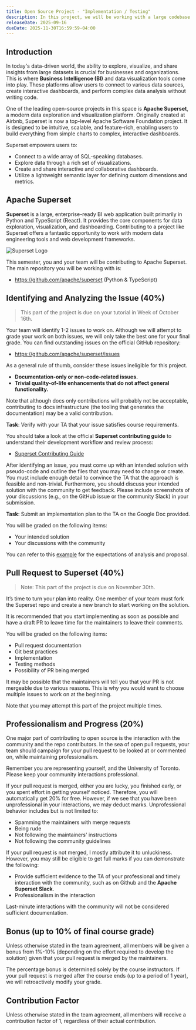 ```yaml
---
title: Open Source Project - "Implementation / Testing"
description: In this project, we will be working with a large codebase to test your implementation and testing skills from the SDLC. You will be contributing to a chosen open source project, and your professionalism, progress, communication, and implementation will be graded.
releaseDate: 2025-09-16
dueDate: 2025-11-30T16:59:59-04:00
---
```


## Introduction

In today's data-driven world, the ability to explore, visualize, and share insights from large datasets is crucial for businesses and organizations. This is where **Business Intelligence (BI)** and data visualization tools come into play. These platforms allow users to connect to various data sources, create interactive dashboards, and perform complex data analysis without writing code.

One of the leading open-source projects in this space is **Apache Superset**, a modern data exploration and visualization platform. Originally created at Airbnb, Superset is now a top-level Apache Software Foundation project. It is designed to be intuitive, scalable, and feature-rich, enabling users to build everything from simple charts to complex, interactive dashboards.



Superset empowers users to:
- Connect to a wide array of SQL-speaking databases.
- Explore data through a rich set of visualizations.
- Create and share interactive and collaborative dashboards.
- Utilize a lightweight semantic layer for defining custom dimensions and metrics.

## Apache Superset

**Superset** is a large, enterprise-ready BI web application built primarily in Python and TypeScript (React). It provides the core components for data exploration, visualization, and dashboarding. Contributing to a project like Superset offers a fantastic opportunity to work with modern data engineering tools and web development frameworks.

![Superset Logo](https://superset.apache.org/img/superset-logo-horiz.svg)

This semester, you and your team will be contributing to Apache Superset. The main repository you will be working with is:

- https://github.com/apache/superset (Python & TypeScript)

## Identifying and Analyzing the Issue (40%)

> This part of the project is due on your tutorial in Week of October 16th.

Your team will identify 1-2 issues to work on. Although we will attempt to grade your work on both issues, we will only take the best one for your final grade. You can find outstanding issues on the official GitHub repository:

- https://github.com/apache/superset/issues

As a general rule of thumb, consider these issues ineligible for this project.

- **Documentation-only or non-code-related issues.**
- **Trivial quality-of-life enhancements that do not affect general functionality.**

Note that although docs only contributions will probably not be acceptable, contributing to docs infrastructure (the tooling that generates the documentation) may be a valid contribution.

**Task**: Verify with your TA that your issue satisfies course requirements.

You should take a look at the official **Superset contributing guide** to understand their development workflow and review process:

- [Superset Contributing Guide](https://github.com/apache/superset/blob/master/CONTRIBUTING.md)

After identifying an issue, you must come up with an intended solution with pseudo-code and outline the files that you may need to change or create. You must include enough detail to convince the TA that the approach is feasible and non-trivial. Furthermore, you should discuss your intended solution with the community to get feedback. Please include screenshots of your discussions (e.g., on the GitHub issue or the community Slack) in your submission.

**Task**: Submit an implementation plan to the TA on the Google Doc provided.

You will be graded on the following items:

- Your intended solution
- Your discussions with the community

You can refer to this [example](https://drive.google.com/file/d/1uk4eD2Q8SlWDFDWgrx1scuKQ2Kg8FRf1/view) for the expectations of analysis and proposal.

## Pull Request to Superset (40%)

> Note: This part of the project is due on November 30th.

It’s time to turn your plan into reality. One member of your team must fork the Superset repo and create a new branch to start working on the solution.

It is recommended that you start implementing as soon as possible and have a draft PR to leave time for the maintainers to leave their comments.

You will be graded on the following items:

- Pull request documentation
- Git best practices
- Implementation
- Testing methods
- Possibility of PR being merged

It may be possible that the maintainers will tell you that your PR is not mergeable due to various reasons. This is why you would want to choose multiple issues to work on at the beginning.

Note that you may attempt this part of the project multiple times.

## Professionalism and Progress (20%)

One major part of contributing to open source is the interaction with the community and the repo contributors. In the sea of open pull requests, your team should campaign for your pull request to be looked at or commented on, while maintaining professionalism.

Remember you are representing yourself, and the University of Toronto. Please keep your community interactions professional.

If your pull request is merged, either you are lucky, you finished early, or you spent effort in getting yourself noticed. Therefore, you will automatically get 20% for free. However, if we see that you have been unprofessional in your interactions, we may deduct marks. Unprofessional behavior includes but is not limited to:

- Spamming the maintainers with merge requests
- Being rude
- Not following the maintainers' instructions
- Not following the community guidelines

If your pull request is not merged, I mostly attribute it to unluckiness. However, you may still
be eligible to get full marks if you can demonstrate the following:

- Provide sufficient evidence to the TA of your professional and timely interaction with the community, such as on Github and the **Apache Superset Slack**.
- Professionalism in the interaction

Last-minute interactions with the community will not be considered sufficient documentation.

## Bonus (up to 10% of final course grade)

Unless otherwise stated in the team agreement, all members will be given a bonus from 1%-10% (depending on the effort required to develop the solution) given that your pull request is merged by the maintainers.

The percentage bonus is determined solely by the course instructors. If your pull request is merged after the course ends (up to a period of 1 year), we will retroactively modify your grade.

## Contribution Factor

Unless otherwise stated in the team agreement, all members will receive a contribution factor of 1, regardless of their actual contribution.